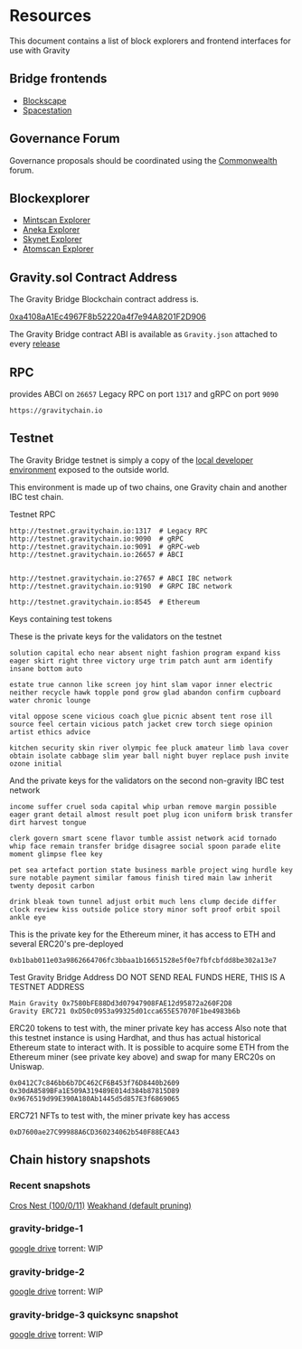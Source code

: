 # Resources

This document contains a list of block explorers and frontend interfaces for use with Gravity

## Bridge frontends

- [Blockscape](https://bridge.blockscape.network/#/)
- [Spacestation](https://spacestation.zone/)

## Governance Forum

Governance proposals should be coordinated using the [Commonwealth](https://commonwealth.im/gravity-bridge) forum.

## Blockexplorer

- [Mintscan Explorer](https://www.mintscan.io/gravity-bridge)
- [Aneka Explorer](https://gravity.aneka.io/)
- [Skynet Explorer](https://www.skynetexplorers.com/gravity-bridge)
- [Atomscan Explorer](https://atomscan.com/gravity-bridge)

## Gravity.sol Contract Address

The Gravity Bridge Blockchain contract address is.

[0xa4108aA1Ec4967F8b52220a4f7e94A8201F2D906](https://etherscan.io/address/0xa4108aA1Ec4967F8b52220a4f7e94A8201F2D906)

The Gravity Bridge contract ABI is available as `Gravity.json` attached to every [release](https://github.com/Gravity-Bridge/Gravity-Bridge/releases/download/v1.8.1/Gravity.json)

## RPC

provides ABCI on `26657` Legacy RPC on port `1317` and gRPC on port `9090`

```text
https://gravitychain.io
```

## Testnet

The Gravity Bridge testnet is simply a copy of the [local developer environment](https://github.com/Gravity-Bridge/Gravity-Bridge/blob/main/docs/developer/environment-setup.md) exposed to the outside world.

This environment is made up of two chains, one Gravity chain and another IBC test chain.

Testnet RPC

```text
http://testnet.gravitychain.io:1317  # Legacy RPC
http://testnet.gravitychain.io:9090  # gRPC
http://testnet.gravitychain.io:9091  # gRPC-web
http://testnet.gravitychain.io:26657 # ABCI


http://testnet.gravitychain.io:27657 # ABCI IBC network
http://testnet.gravitychain.io:9190  # GRPC IBC network

http://testnet.gravitychain.io:8545  # Ethereum
```

Keys containing test tokens

These is the private keys for the validators on the testnet

```text
solution capital echo near absent night fashion program expand kiss eager skirt right three victory urge trim patch aunt arm identify insane bottom auto

estate true cannon like screen joy hint slam vapor inner electric neither recycle hawk topple pond grow glad abandon confirm cupboard water chronic lounge

vital oppose scene vicious coach glue picnic absent tent rose ill source feel certain vicious patch jacket crew torch siege opinion artist ethics advice

kitchen security skin river olympic fee pluck amateur limb lava cover obtain isolate cabbage slim year ball night buyer replace push invite ozone initial

```

And the private keys for the validators on the second non-gravity IBC test network

```text
income suffer cruel soda capital whip urban remove margin possible eager grant detail almost result poet plug icon uniform brisk transfer dirt harvest tongue

clerk govern smart scene flavor tumble assist network acid tornado whip face remain transfer bridge disagree social spoon parade elite moment glimpse flee key

pet sea artefact portion state business marble project wing hurdle key sure notable payment similar famous finish tired main law inherit twenty deposit carbon

drink bleak town tunnel adjust orbit much lens clump decide differ clock review kiss outside police story minor soft proof orbit spoil ankle eye

```

This is the private key for the Ethereum miner, it has access to ETH and several ERC20's pre-deployed

```text
0xb1bab011e03a9862664706fc3bbaa1b16651528e5f0e7fbfcbfdd8be302a13e7
```

Test Gravity Bridge Address DO NOT SEND REAL FUNDS HERE, THIS IS A TESTNET ADDRESS

```text
Main Gravity 0x7580bFE88Dd3d07947908FAE12d95872a260F2D8
Gravity ERC721 0xD50c0953a99325d01cca655E57070F1be4983b6b
```

ERC20 tokens to test with, the miner private key has access
Also note that this testnet instance is using Hardhat, and thus has actual historical Ethereum state to interact with. It is possible to acquire some ETH from the Ethereum miner (see private key above) and swap for many ERC20s on Uniswap.

```text
0x0412C7c846bb6b7DC462CF6B453f76D8440b2609
0x30dA8589BFa1E509A319489E014d384b87815D89
0x9676519d99E390A180Ab1445d5d857E3f6869065
```

ERC721 NFTs to test with, the miner private key has access

```text
0xD7600ae27C99988A6CD360234062b540F88ECA43
```

## Chain history snapshots

### Recent snapshots

[Cros Nest (100/0/11)](https://quicksync.cros-nest.com/GravityBridge)
[Weakhand (default pruning)](https://snapshots.weakhand.xyz/gravity/)

### gravity-bridge-1

[google drive](https://drive.google.com/file/d/1LsGK-eBSfAditKHAJDBVQ0RhRRE4e8u0/view?usp=sharing)
torrent: WIP

### gravity-bridge-2

[google drive](https://drive.google.com/file/d/1gdYvEiLTDEGz1IY0kzhTG0ah5bz26uWW/view?usp=sharing)
torrent: WIP

### gravity-bridge-3 quicksync snapshot

[google drive](https://drive.google.com/file/d/187Aw_SpGNk7wwXgrYck6vvq8GogVw3t2/view?usp=sharing)
torrent: WIP
